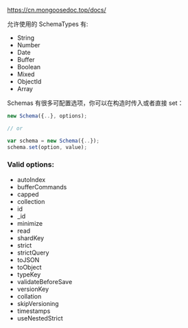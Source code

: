 https://cn.mongoosedoc.top/docs/

允许使用的 SchemaTypes 有:

- String
- Number
- Date
- Buffer
- Boolean
- Mixed
- ObjectId
- Array

Schemas 有很多可配置选项，你可以在构造时传入或者直接 set：

```JavaScript
new Schema({..}, options);

// or

var schema = new Schema({..});
schema.set(option, value);
```

### Valid options:

- autoIndex
- bufferCommands
- capped
- collection
- id
- _id
- minimize
- read
- shardKey
- strict
- strictQuery
- toJSON
- toObject
- typeKey
- validateBeforeSave
- versionKey
- collation
- skipVersioning
- timestamps
- useNestedStrict
